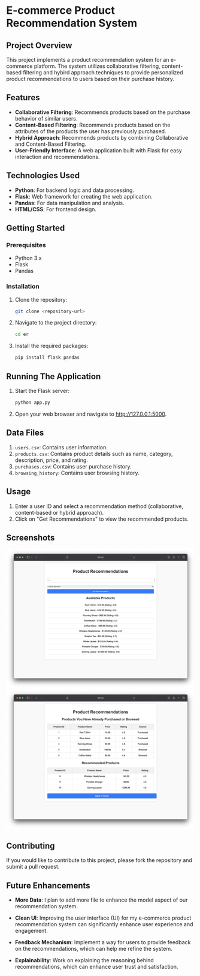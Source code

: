 # E-commerce Product Recommendation System

## Project Overview
This project implements a product recommendation system for an e-commerce platform. The system utilizes collaborative filtering, content-based filtering and hybird approach techniques to provide personalized product recommendations to users based on their purchase history.

## Features
- **Collaborative Filtering**: Recommends products based on the purchase behavior of similar users.
- **Content-Based Filtering**: Recommends products based on the attributes of the products the user has previously purchased.
- **Hybrid Approach**: Recommends products by combining Collaborative and Content-Based Filtering.
- **User-Friendly Interface**: A web application built with Flask for easy interaction and recommendations.

## Technologies Used
- **Python**: For backend logic and data processing.
- **Flask**: Web framework for creating the web application.
- **Pandas**: For data manipulation and analysis.
- **HTML/CSS**: For frontend design.

## Getting Started

### Prerequisites
- Python 3.x
- Flask
- Pandas

### Installation
1. Clone the repository:
   ```bash
   git clone <repository-url>
   ```

2. Navigate to the project directory:
   ```bash
   cd er
   ```

3. Install the required packages:
   ```python
   pip install flask pandas
   ```

## Running The Application
1. Start the Flask server:
   ```python
   python app.py

   ```
2. Open your web browser and navigate to http://127.0.0.1:5000.


## Data Files
1. `users.csv`: Contains user information.
2. `products.csv`: Contains product details such as name, category, description, price, and rating.
3. `purchases.csv`: Contains user purchase history.
4. `browsing_history`: Contains user browsing history.

## Usage
1. Enter a user ID and select a recommendation method (collaborative, content-based or hybrid approach).
2. Click on "Get Recommendations" to view the recommended products. 

## Screenshots
![Homepage](images/homepage.png)
![Recommendations Page](images/recommendations.png)


## Contributing
If you would like to contribute to this project, please fork the repository and submit a pull request.

## Future Enhancements

- **More Data**: I plan to add more file to enhance the model aspect of our recommendation system.
  
- **Clean UI**: Improving the user interface (UI) for my e-commerce product recommendation system can significantly enhance user experience and engagement.

- **Feedback Mechanism**: Implement a way for users to provide feedback on the recommendations, which can help me refine the system.

- **Explainability**: Work on explaining the reasoning behind recommendations, which can enhance user trust and satisfaction.



   
